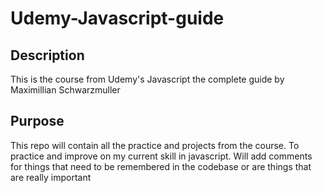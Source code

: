 # Udemy-Javascript-guide

## Description
This is the course from Udemy's Javascript the complete guide
by Maximillian Schwarzmuller

## Purpose
This repo will contain all the practice and projects from the course.
To practice and improve on my current skill in javascript.
Will add comments for things that need to be remembered in the codebase or are things that are really important
